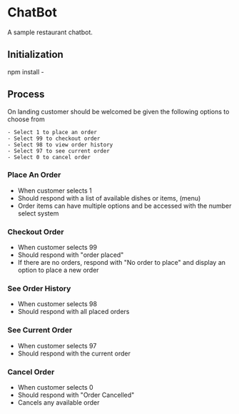 # ChatBot

A sample restaurant chatbot.

## Initialization

npm install -

## Process

On landing customer should be welcomed be given the following options to choose from

    - Select 1 to place an order
    - Select 99 to checkout order
    - Select 98 to view order history
    - Select 97 to see current order
    - Select 0 to cancel order

### Place An Order

- When customer selects 1
- Should respond with a list of available dishes or items, (menu)
- Order items can have multiple options and be accessed with the number select system

### Checkout Order

- When customer selects 99
- Should respond with "order placed"
- If there are no orders, respond with "No order to place" and display an option to place a new order

### See Order History

- When customer selects 98
- Should respond with all placed orders

### See Current Order

- When customer selects 97
- Should respond with the current order

### Cancel Order

- When customer selects 0
- Should respond with "Order Cancelled"
- Cancels any available order

